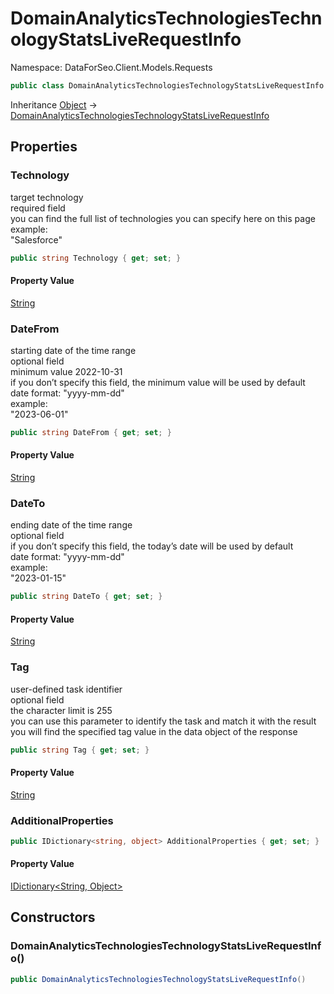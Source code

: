 # DomainAnalyticsTechnologiesTechnologyStatsLiveRequestInfo

Namespace: DataForSeo.Client.Models.Requests

```csharp
public class DomainAnalyticsTechnologiesTechnologyStatsLiveRequestInfo
```

Inheritance [Object](https://docs.microsoft.com/en-us/dotnet/api/system.object) → [DomainAnalyticsTechnologiesTechnologyStatsLiveRequestInfo](./dataforseo.client.models.requests.domainanalyticstechnologiestechnologystatsliverequestinfo.md)

## Properties

### **Technology**

target technology
 <br>required field
 <br>you can find the full list of technologies you can specify here on this page
 <br>example:
 <br>"Salesforce"

```csharp
public string Technology { get; set; }
```

#### Property Value

[String](https://docs.microsoft.com/en-us/dotnet/api/system.string)<br>

### **DateFrom**

starting date of the time range
 <br>optional field
 <br>minimum value 2022-10-31
 <br>if you don’t specify this field, the minimum value will be used by default
 <br>date format: "yyyy-mm-dd"
 <br>example:
 <br>"2023-06-01"

```csharp
public string DateFrom { get; set; }
```

#### Property Value

[String](https://docs.microsoft.com/en-us/dotnet/api/system.string)<br>

### **DateTo**

ending date of the time range
 <br>optional field
 <br>if you don’t specify this field, the today’s date will be used by default
 <br>date format: "yyyy-mm-dd"
 <br>example:
 <br>"2023-01-15"

```csharp
public string DateTo { get; set; }
```

#### Property Value

[String](https://docs.microsoft.com/en-us/dotnet/api/system.string)<br>

### **Tag**

user-defined task identifier
 <br>optional field
 <br>the character limit is 255
 <br>you can use this parameter to identify the task and match it with the result
 <br>you will find the specified tag value in the data object of the response

```csharp
public string Tag { get; set; }
```

#### Property Value

[String](https://docs.microsoft.com/en-us/dotnet/api/system.string)<br>

### **AdditionalProperties**

```csharp
public IDictionary<string, object> AdditionalProperties { get; set; }
```

#### Property Value

[IDictionary&lt;String, Object&gt;](https://docs.microsoft.com/en-us/dotnet/api/system.collections.generic.idictionary-2)<br>

## Constructors

### **DomainAnalyticsTechnologiesTechnologyStatsLiveRequestInfo()**

```csharp
public DomainAnalyticsTechnologiesTechnologyStatsLiveRequestInfo()
```
